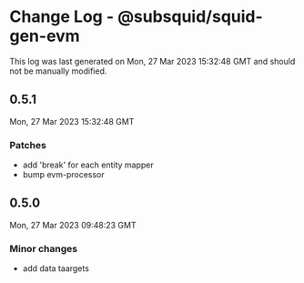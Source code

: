 # Change Log - @subsquid/squid-gen-evm

This log was last generated on Mon, 27 Mar 2023 15:32:48 GMT and should not be manually modified.

## 0.5.1
Mon, 27 Mar 2023 15:32:48 GMT

### Patches

- add 'break' for each entity mapper
- bump evm-processor

## 0.5.0
Mon, 27 Mar 2023 09:48:23 GMT

### Minor changes

- add data taargets

